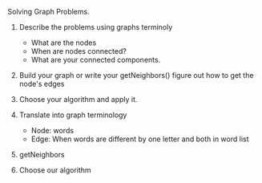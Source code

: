 Solving Graph Problems.

1. Describe the problems using graphs terminoly
   + What are the nodes
   + When are nodes connected?
   + What are your connected components.

2. Build your graph or write your getNeighbors()
   figure out how to get the node's edges

3. Choose your algorithm and apply it.


1. Translate into graph terminology
   + Node: words
   + Edge: When words are different by one letter and both in word list
  
2. getNeighbors

3. Choose our algorithm